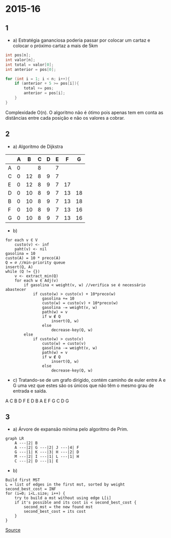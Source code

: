 # 2015-16

## 1

- a)
Estratégia gananciosa poderia passar por colocar um cartaz e colocar o próximo cartaz a mais de 5km
```cpp
int pos[n];
int valor[n];
int total = valor[0];
int anterior = pos[0];

for (int i = 1; i < n; i++){
    if (anterior + 5 >= pos[i]){
        total += pos;
        anterior = pos[i];
    }
}
```

Complexidade O(n).
O algoritmo não é ótimo pois apenas tem em conta as distâncias entre cada posição e não os valores a cobrar.

## 2

- a)
Algoritmo de Dijkstra

|   | A | B | C | D | E | F | G |
|---|---|---|---|---|---|---|---|
| A | 0 |   | 8 |   | 7 |   |   |
| C | 0 | 12| 8 | 9 | 7 |   |   |
| E | 0 | 12| 8 | 9 | 7 | 17|   |
| D | 0 | 10| 8 | 9 | 7 | 13| 18|
| B | 0 | 10| 8 | 9 | 7 | 13| 18|
| F | 0 | 10| 8 | 9 | 7 | 13| 16|
| G | 0 | 10| 8 | 9 | 7 | 13| 16|

- b)

```
for each v ∈ V
    custo(v) <- inf
    paht(v) <- nil
gasolina = 10
custo(A) = 10 * preco(A)
Q = ∅ //min-priority queue
insert(Q, A)
while (Q != {})
    v <- extract_min(Q)
    for each w ∈ Adj(v)
        if gasolina < weight(v, w) //verifica se é necessário abastecer
            if custo(w) > custo(v) + 10*preco(w)
                gasolina += 10
                custo(w) = custo(v) + 10*preco(w)
                gasolina -= weight(v, w)
                path(w) = v
                if w ∉ Q
                    insert(Q, w)
                else
                    decrease-key(Q, w)
        else
            if custo(w) > custo(v)
                custo(w) = custo(v)
                gasolina -= weight(v, w)
                path(w) = v
                if w ∉ Q
                    insert(Q, w)
                else
                    decrease-key(Q, w)
```

- c)
Tratando-se de um grafo dirigido, contém caminho de euler entre A e G uma vez que estes são os únicos que não têm o mesmo grau de entrada e saída.

A C B D F E D B A E F G C D G 

## 3

- a) Árvore de expansão mínima pelo algoritmo de Prim.

```mermaid
graph LR
    A ---|2| B
    A ---|2| G ---|2| J ---|4| F
    G ---|1| K ---|3| H ---|2| D
    M ---|2| I ---|1| L ---|1| H
    C ---|2| D ---|1| E

```

- b)
```
Build first MST
L = list of edges in the first mst, sorted by weight
second_best_cost = INF
for (i=0; i<L.size; i++) {
    try to build a mst without using edge L[i]
    if it's possible and its cost is < second_best_cost {
        second_mst = the new found mst
        second_best_cost = its cost
    }
}
```
[Source](https://www.quora.com/How-do-I-find-the-second-best-minimum-spanning-tree/answer/Alvaro-Pereira)

